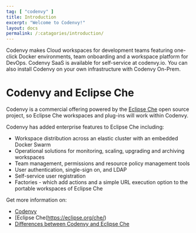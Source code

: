 ```yaml
---
tag: [ "codenvy" ]
title: Introduction
excerpt: "Welcome to Codenvy!"
layout: docs
permalink: /:catagories/introduction/
---
```

Codenvy makes Cloud workspaces for development teams featuring one-click Docker environments, team onboarding and a workspace platform for DevOps. Codenvy SaaS is available for self-service at codenvy.io. You can also install Codenvy on your own infrastructure with Codenvy On-Prem.

# Codenvy and Eclipse Che  
Codenvy is a commercial offering powered by the [Eclipse Che](https://eclipse.org/che/) open source project, so Eclipse Che workspaces and plug-ins will work within Codenvy.

Codenvy has added enterprise features to Eclipse Che including:
* Workspace distribution across an elastic cluster with an embedded Docker Swarm
* Operational solutions for monitoring, scaling, upgrading and archiving workspaces
* Team management, permissions and resource policy management tools
* User authentication, single-sign on, and LDAP
* Self-service user registration
* Factories - which add actions and a simple URL execution option to the portable workspaces of Eclipse Che

Get more information on:
- [Codenvy](https://codenvy.com/)
- [Eclipse Che(https://eclipse.org/che/)
- [Differences between Codenvy and Eclipse Che](https://eclipse.org/che/extend/codenvy)
